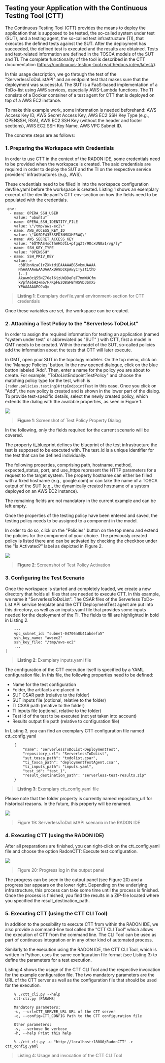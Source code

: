 ## Testing your Application with the Continuous Testing Tool (CTT)

The Continuous Testing Tool (CTT) provides the means to deploy the
application that is supposed to be tested, the so-called system under
test (SUT), and a testing agent, the so-called test infrastructure (TI),
that executes the defined tests against the SUT. After the deployment
has succeeded, the defined test is executed and the results are
obtained. Tests and test-related information are defined in the TOSCA
models of the SUT and TI. The complete functionality of the tool is
described in the CTT documentation (https://continuous-testing-tool.readthedocs.io/en/latest/).

In this usage description, we go through the test of the
"ServerlessToDoListAPI" and an endpoint test that makes sure that the
deployment was successful. The SUT is a FaaS-based implementation of a
ToDo-list using AWS services, especially AWS-Lambda functions. The TI
consists of a Docker container of a test agent for CTT that is deployed
on top of a AWS EC2 instance.

To make this example work, some information is needed beforehand: AWS
Access Key ID, AWS Secret Access Key, AWS EC2 SSH Key Type (e.g.,
OPENSSH, RSA), AWS EC2 SSH Key (without the header and footer sections),
AWS EC2 SSH Key Name, AWS VPC Subnet ID.

The concrete steps are as follows:

### 1. Preparing the Workspace with Credentials

 In order to use CTT in the context of the RADON IDE, some credentials
 need to be provided when the workspace is created. The said
 credentials are required in order to deploy the SUT and the TI on the
 respective service providers' infrastructures (e.g., AWS).

 These credentials need to be filled in into the workspace
 configuration devfile.yaml before the workspace is created. Listing 1
 shows an exemplary excerpt of the devfile.yaml's CTT env-section on
 how the fields need to be populated with the credentials.

     env:
      - name: OPERA_SSH_USER
        value: "ubuntu"
      - name: OPERA_SSH_IDENTITY_FILE
        value: \"/tmp/aws-ec2\"
      - name: AWS_ACCESS_KEY_ID
        value: \"AKSDF4353SFD3NMGXHERWQ\"
      - name: AWS_SECRET_ACCESS_KEY
        value: "6QYMAS4sdfhAHDJ1L+pfgqZt/9OcxUN8a1/vg/ly"
      - name: SSH_KEY_TYPE
        value: "OPENSSH"
      - name: SSH_PRIV_KEY
        value: >
          c3BlbnNzaC1rZXktdjEAAAAABG5vbmUAAAA
          NhAAAAAwEAAQAAAxUA9DcKpAwyCTystithD
          [..]
          Akawm0cQ55NZ76el6jzUWBDePeT7mmWUCfm
          kVpfAebH2+m6/F/KpFE2Q8aFBhWSVD3SmX5
          YPAAAAAAECCwQ=
> **Listing 1**: Exemplary devfile.yaml environment-section for CTT credentials

Once these variables are set, the workspace can be created.

### 2. Attaching a Test Policy to the "Serverless ToDoList"

 In order to assign the required information for testing an application
 (named "system under test" or abbreviated as "SUT" ) with CTT, first a
 model in GMT needs to be created. Within the model of the SUT,
 so-called policies add the information about the tests that CTT will
 later execute.

 In GMT, open your SUT in the topology modeler. On the top menu, click
 on the 'Manage Policies' button. In the now opened dialogue, click on
 the blue button labeled 'Add'. Then, enter a name for the policy you
 are about to create. For example, "ToDoListEndpointTestPolicy" and
 choose the matching policy type for the test, which is
 `{radon.policies.testing}HttpEndpointTest` in this case. Once you
 click on "Add", the new policy is created and is shown in the lower
 part of the dialog. To provide test-specific details, select the newly
 created policy, which extends the dialog with the available
 properties, as seen in Figure 1.

 ![](img/87341b0de1de121342975dea76193a8292abec75.png)
 > **Figure 1**: Screenshot of Test Policy Property Dialog

 In the following, only the fields required for the current scenario
 will be covered.

 The property ti_blueprint defines the blueprint of the test
 infrastructure the test is supposed to be executed with. The test_id
 is a unique identifier for the test that can be defined individually.

 The following properties, comprising path, hostname, method,
 expected_status, port, and use_https represent the HTTP parameters for
 a request to the target system. The property hostname can either be
 filled with a fixed hostname (e.g., google.com) or can take the name
 of a TOSCA output of the SUT (e.g., the dynamically created hostname
 of a system deployed on an AWS EC2 instance).

 The remaining fields are not mandatory in the current example and can
 be left empty.

 Once the properties of the testing policy have been entered and saved,
 the testing policy needs to be assigned to a component in the model.

 In order to do so, click on the "Policies" button on the top menu and
 extend the policies for the component of your choice. The previously
 created policy is listed there and can be activated by checking the
 checkbox under the "Is Activated?" label as depicted in Figure 2.

 ![](img/789a3d824dc76aa14f6faad821cea06954db57d0.png)
 > **Figure 2**: Screenshot of Test Policy Activation

### 3. Configuring the Test Scenario

 Once the workspace is started and completely loaded, we create a new
 directory that holds all files that are needed to execute CTT. In this
 example, we name it "ServerlessToDoList". The CSAR files of the
 Serverless ToDo-List API service template and the CTT DeploymentTest
 agent are put into this directory, as well as an inputs.yaml file that
 provides some inputs needed for the deployment of the TI. The fields
 to fill are highlighted in bold in Listing 2.


        ---
        vpc_subnet_id: "subnet-04706a8b41abdefa5"
        ssh_key_name: "awsec2"
        ssh_key_file: "/tmp/aws-ec2"
        ...                                                                  |
> **Listing 2**: Exemplary inputs.yaml file


 The configuration of the CTT execution itself is specified by a YAML
 configuration file. In this file, the following properties need to be
 defined:

-   Name for the test configuration
-   Folder, the artifacts are placed in
-   SUT CSAR path (relative to the folder)
-   SUT inputs file (optional, relative to the folder)
-   TI CSAR path (relative to the folder)
-   TI inputs file (optional, relative to the folder)
-   Test Id of the test to be executed (not yet taken into account)
-   Results output file path (relative to configuration file)

In Listing 3, you can find an exemplary CTT configuration file named ctt_config.yaml


        {
            "name": "ServerlessToDoList-DeploymentTest",
            "repository_url": "ServerlessToDoList",
            "sut_tosca_path": "todolist.csar",
            "ti_tosca_path": "deploymentTestAgent.csar",
            "ti_inputs_path": "inputs.yaml",
            "test_id": "test_1",
            "result_destination_path": "serverless-test-results.zip"
        }
> **Listing 3**: Exemplary ctt_config.yaml file

 Please note that the folder property is currently named repository_url
 for historical reasons. In the future, this property will be renamed.

 ![](img/08a65bbac9e037502c47530f04d207de766ccce9.png)
 > Figure 19: ServerlessToDoListAPI scenario in the RADON IDE

### 4. Executing CTT (using the RADON IDE)

 After all preparations are finished, you can right-click on the
 ctt_config.yaml file and choose the option RadonCTT: Execute test
 configuration.

 ![](img/8623c23b82d4ec83a9b64647d1976d7a046d2e2b.png)
 > Figure 20: Progress log in the output panel

 The progress can be seen in the output panel (see Figure 20) and a
 progress bar appears on the lower right. Depending on the underlying
 infrastructure, this process can take some time until the process is
 finished. Once the process is finished, you find the results in a
 ZIP-file located where you specified the result_destination_path.

### 5. Executing CTT (using the CTT CLI Tool)

 In addition to the possibility to execute CTT from within the RADON
 IDE, we also provide a command-line tool called the "CTT CLI Tool"
 which allows the execution of CTT from the command line. The CLI Tool
 can be used as part of continuous integration or in any other kind of
 automated process.

 Similarly to the execution using the RADON IDE, the CTT CLI Tool,
 which is written in Python, uses the same configuration file format
 (see Listing 3) to define the parameters for a
 test execution.

 Listing 4 shows the usage of the CTT CLI Tool
 and the respective invocation for the example configuration file. The
 two mandatory parameters are the URL of the CTT server as well as the
 configuration file that should be used for the execution.

        % ./ctt_cli.py --help
        ctt-cli.py [PARAMS]

        Mandatory parameters:
        -u, --url=CTT_SERVER_URL URL of the CTT server
        -c, --config=CTT_CONFIG Path to the CTT configuration file

        Other parameters:
        -v, --verbose Be verbose
        -h, --help Print this help

        % ./ctt_cli.py -u "http://localhost:18080/RadonCTT" -c ctt_config.yaml
> Listing 4: Usage and invocation of the CTT CLI Tool
